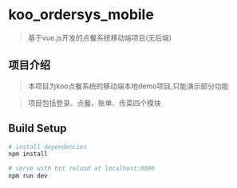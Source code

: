 # koo_ordersys_mobile

> 基于vue.js开发的点餐系统移动端项目(无后端)

## 项目介绍
>本项目为koo点餐系统的移动端本地demo项目,只能演示部分功能

>项目包括登录、点餐、账单、传菜四个模块

## Build Setup

``` bash
# install dependencies
npm install

# serve with hot reload at localhost:8080
npm run dev
